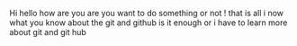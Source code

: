Hi
hello 
how are you
are you want to do something or not !
that is all i now what you know about the 
git and github 
is it enough or 
i have to learn more about git and git hub 

